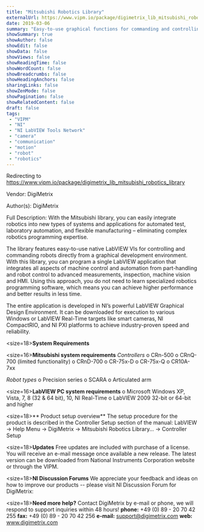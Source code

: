 ```yaml
---
title: "Mitsubishi Robotics Library"
externalUrl: https://www.vipm.io/package/digimetrix_lib_mitsubishi_robotics_library
date: 2019-03-06
summary: "Easy-to-use graphical functions for commanding and controlling Mitsubishi robotics directly from the NI LabVIEW graphical development environment."
showSummary: true
showAuthor: false
showEdit: false
showData: false
showViews: false
showReadingTime: false
showWordCount: false
showBreadcrumbs: false
showHeadingAnchors: false
sharingLinks: false
showZenMode: false
showPagination: false
showRelatedContent: false
draft: false
tags:
 - "VIPM"
 - "NI"
 - "NI LabVIEW Tools Network"
 - "camera"
 - "communication"
 - "motion"
 - "robot"
 - "robotics"
---
```


Redirecting to https://www.vipm.io/package/digimetrix_lib_mitsubishi_robotics_library

Vendor: DigiMetrix

Author(s): DigiMetrix
 
Full Description:
With the Mitsubishi library, you can easily integrate robotics into new types of systems and applications for automated test, laboratory automation, and flexible manufacturing – eliminating complex robotics programming expertise.

The library features easy-to-use native LabVIEW VIs for controlling and commanding robots directly from a graphical development environment. With this library, you can program a single LabVIEW application that integrates all aspects of machine control and automation from part-handling and robot control to advanced measurements, inspection, machine vision and HMI. Using this approach, you do not need to learn specialized robotics programming software, which means you can achieve higher performance and better results in less time.

The entire application is developed in NI’s powerful LabVIEW Graphical Design Environment. It can be downloaded for execution to various Windows or LabVIEW Real-Time targets like smart cameras, NI CompactRIO, and NI PXI platforms to achieve industry-proven speed and reliability.

<size=18>**System Requirements**</size>

<size=16>**Mitsubishi system requirements**</size>
*Controllers*
o CRn-500
o CRnQ-700 (limited functionality)
o CRnD-700
o CR-75x-D
o CR-75x-Q
o CR10A-7xx

*Robot types*
o Precision series
o SCARA
o Articulated arm

<size=16>**LabVIEW PC system requirements**</size>
o	Microsoft Windows XP, Vista, 7, 8 (32 & 64 bit), 10, NI Real-Time
o	LabVIEW 2009 32-bit or 64-bit and higher

<size=18>** Product setup overview**</size>
The setup procedure for the product is described in the Controller Setup section of the manual:
LabVIEW -> Help Menu -> DigiMetrix -> Mitsubishi Robotics Library… -> Controller Setup

<size=18>**Updates**</size>
Free updates are included with purchase of a license. You will receive an e-mail message once available a new release.
The latest version can be downloaded from National Instruments Corporation website or through the VIPM.

<size=18>**NI Discussion Forums**</size>
We appreciate your feedback and ideas on how to improve our products -- please visit NI Discussion Forum for DigiMetrix:

<size=18>**Need more help?**</size>
Contact DigiMetrix by e-mail or phone, we will respond to support inquiries within 48 hours!
**phone:**  +49 (0) 89 - 20 70 42 255
**fax:**      +49 (0) 89 - 20 70 42 256
**e-mail:**  support@digimetrix.com
**web:**     www.digimetrix.com